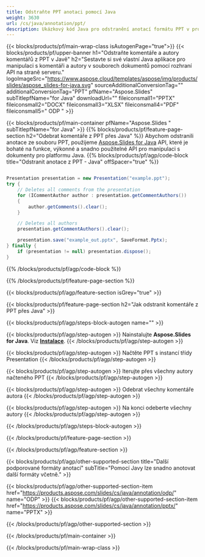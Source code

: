 ```yaml
---
title: Odstraňte PPT anotaci pomocí Java
weight: 3630
url: /cs/java/annotation/ppt/ 
description: Ukázkový kód Java pro odstranění anotací formátu PPT v prostředí Java Runtime Environment pro aplikace a desktopové aplikace JSP/JSF.
---
```


{{< blocks/products/pf/main-wrap-class isAutogenPage="true">}}
{{< blocks/products/pf/upper-banner h1="Odstraňte komentáře a autory komentářů z PPT v Javě" h2="Sestavte si své vlastní Java aplikace pro manipulaci s komentáři a autory v souborech dokumentů pomocí rozhraní API na straně serveru." logoImageSrc="https://www.aspose.cloud/templates/aspose/img/products/slides/aspose_slides-for-java.svg" sourceAdditionalConversionTag="" additionalConversionTag="PPT" pfName="Aspose.Slides" subTitlepfName="for Java" downloadUrl="" fileiconsmall1="PPTX" fileiconsmall2="DOCX" fileiconsmall3="XLSX" fileiconsmall4="PDF" fileiconsmall5=" ODP " >}}

{{< blocks/products/pf/main-container pfName="Aspose.Slides " subTitlepfName="for Java" >}}
{{% blocks/products/pf/feature-page-section  h2="Odebrat komentáře z PPT přes Java" %}}
Abychom odstranili anotace ze souboru PPT, použijeme [Aspose.Slides for Java](https://products.aspose.com/slides/cs/java/) API, které je bohaté na funkce, výkonné a snadno použitelné API pro manipulaci s dokumenty pro platformu Java.
{{% blocks/products/pf/agp/code-block title="Odstranit anotace z PPT - Java" offSpacer="true" %}}

```java

Presentation presentation = new Presentation("example.ppt");
try {
    // Deletes all comments from the presentation
    for (ICommentAuthor author : presentation.getCommentAuthors())
    {
        author.getComments().clear();
    }

    // Deletes all authors
    presentation.getCommentAuthors().clear();

    presentation.save("example_out.pptx", SaveFormat.Pptx);
} finally {
    if (presentation != null) presentation.dispose();
}
```
{{% /blocks/products/pf/agp/code-block %}}

{{% /blocks/products/pf/feature-page-section %}}

{{< blocks/products/pf/agp/feature-section isGrey="true" >}}

{{< blocks/products/pf/feature-page-section  h2="Jak odstranit komentáře z PPT přes Java" >}}

{{< blocks/products/pf/agp/steps-block-autogen name="" >}}

{{< blocks/products/pf/agp/step-autogen >}}
Nainstalujte **Aspose.Slides for Java**. Viz [**Instalace**](https://docs.aspose.com/slides/java/installation/).
{{< /blocks/products/pf/agp/step-autogen >}}

{{< blocks/products/pf/agp/step-autogen >}}
Načtěte PPT s instancí třídy Presentation
{{< /blocks/products/pf/agp/step-autogen >}}

{{< blocks/products/pf/agp/step-autogen >}}
Iterujte přes všechny autory načteného PPT
{{< /blocks/products/pf/agp/step-autogen >}}

{{< blocks/products/pf/agp/step-autogen >}}
Odebrat všechny komentáře autora
{{< /blocks/products/pf/agp/step-autogen >}}

{{< blocks/products/pf/agp/step-autogen >}}
Na konci odeberte všechny autory
{{< /blocks/products/pf/agp/step-autogen >}}

{{< /blocks/products/pf/agp/steps-block-autogen >}}

{{< /blocks/products/pf/feature-page-section >}}

{{< /blocks/products/pf/agp/feature-section >}}

{{< blocks/products/pf/agp/other-supported-section title="Další podporované formáty anotací" subTitle="Pomocí Javy lze snadno anotovat další formáty včetně." >}}

{{< blocks/products/pf/agp/other-supported-section-item href="https://products.aspose.com/slides/cs/java/annotation/odp/" name="ODP" >}}
{{< blocks/products/pf/agp/other-supported-section-item href="https://products.aspose.com/slides/cs/java/annotation/pptx/" name="PPTX" >}}

{{< /blocks/products/pf/agp/other-supported-section >}}

{{< /blocks/products/pf/main-container >}}
    
{{< /blocks/products/pf/main-wrap-class >}}